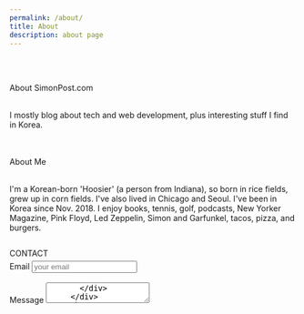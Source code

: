 ```yaml
---
permalink: /about/
title: About
description: about page
---
```


<br>
<br>
<p class='font-semibold'>About SimonPost.com</p>
<br>
I mostly blog about tech and web development, plus interesting stuff I find in Korea.
<br>
<br>
<br>
<p class='font-semibold'>About Me</p>
<br>
I'm a Korean-born 'Hoosier' (a person from Indiana), so born in rice fields, grew up in corn fields. I've also lived in Chicago and Seoul. I've been in Korea since Nov. 2018. I enjoy books, tennis, golf, podcasts, New Yorker Magazine, Pink Floyd, Led Zeppelin, Simon and Garfunkel, tacos, pizza, and burgers.
<br>

<p style="margin-top:2em;margin-bottom:5px;" class='text-center font-semibold'>CONTACT</p>

 <div class="h-auto flex items-center text-lg">
   <form action="https://formspree.io/f/xqkwqdzw" method="POST" class="p-10 md:w-2/3 lg:w-1/2 mx-auto rounded">
     <div class="shadow">
       <div class="flex items-center rounded-t-lg border-gray-500 border-b">
         <label for="email" class="w-20 text-right mr-8 p-4 ">Email</label>
         <input type="email" name="_replyto" id="email" placeholder="your email" class="flex-1 p-4 pl-0 bg-transparent placeholder-gray-700  outline-none overflow-ellipsis overflow-hidden">
       </div>
       <br>
       <div class="flex items-center rounded-b-lg border-gray-500 mb-10">
         <label for="message" class="w-20 text-right p-4 mr-8 ">Message</label>
         <textarea type="text" name='message' id='message' class="flex-1 p-4 pl-0 bg-transparent outline-none overflow-ellipsis overflow-hidden">
       </div>
     </div>
     <button type="submit" class="bg-blue-800 block w-full rounded py-4 text-white font-bold shadow">Submit</button>

   </form>
 </div>

